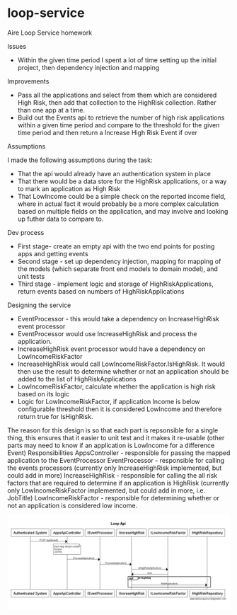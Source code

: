 # loop-service
Aire Loop Service homework

Issues
- Within the given time period I spent a lot of time setting up the initial project, then dependency injection and mapping

Improvements

- Pass all the applications and select from them which are considered High Risk, then add that collection to the HighRisk collection. Rather than one app at a time.
- Build out the Events api to retrieve the number of high risk applications within a given time period and compare to the threshold for the given time period and then return a Increase High Risk Event if over

Assumptions

I made the following assumptions during the task:

- That the api would already have an authentication system in place
- That there would be a data store for the HighRisk applications, or a way to mark an application as High Risk 
- That LowIncome could be a simple check on the reported income field, where in actual fact it would probably be a more complex calculation based on multiple fields on the application, and may involve and looking up futher data to compare to.

Dev process

- First stage- create an empty api with the two end points for posting apps and getting events
- Second stage - set up dependency injection, mapping for mapping of the models (which separate front end models to domain model), and unit tests
- Third stage - implement logic and storage of HighRiskApplications, return events based on numbers of HighRiskApplications
 
Designing the service
  - EventProcessor - this would take a dependency on IncreaseHighRisk event processor 
  - EventProcessor would use IncreaseHighRisk and process the application.
  - IncreaseHighRisk event processor would have a dependency on LowIncomeRiskFactor
  - IncreaseHighRisk would call LowIncomeRiskFactor.IsHighRisk. It would then use the result to determine whether or not an application should be added to the list of HighRiskApplications
  - LowIncomeRiskFactor, calculate whether the application is high risk based on its logic
  - Logic for LowIncomeRiskFactor, if application Income is below configurable threshold then it is considered LowIncome and therefore return true for IsHighRisk.


The reason for this design is so that each part is repsonsible for a single thing, this ensures that it easier to unit test and it makes it re-usable (other parts may need to know if an application is LowIncome for a difference Event)
Responsibilities
AppsController - responsible for passing the mapped application to the EventProcessor
EventProcessor - responsible for calling the events processors (currently only IncreaseHighRisk implemented, but could add in more)
IncreaseHighRisk - responsible for calling the all risk factors that are required to determine if an application is HighRisk (currently only LowIncomeRiskFactor implemented, but could add in more, i.e. JobTitle)
LowIncomeRiskFactor - responsible for determining whether or not an application is considered low income.

![alt text](https://github.com/spriggatig/loop-service/raw/master/sequennceone.PNG "sequence diagram")